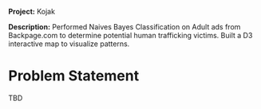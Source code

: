 **Project:** Kojak

**Description:** Performed Naives Bayes Classification on  Adult ads from Backpage.com to determine potential human trafficking victims. Built a D3 interactive map to visualize patterns.

# Problem Statement

TBD